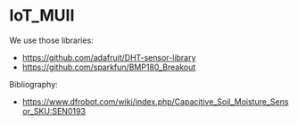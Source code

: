 # IoT_MUII

We use those libraries:
* https://github.com/adafruit/DHT-sensor-library
* https://github.com/sparkfun/BMP180_Breakout

Bibliography:
* https://www.dfrobot.com/wiki/index.php/Capacitive_Soil_Moisture_Sensor_SKU:SEN0193
